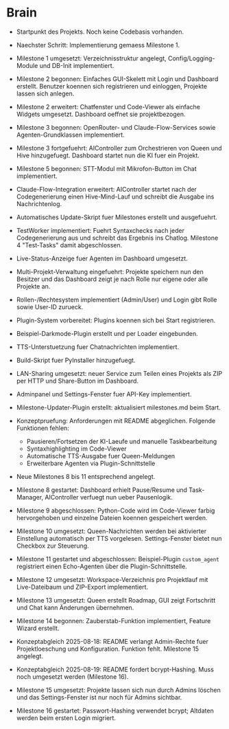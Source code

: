 # Brain

- Startpunkt des Projekts. Noch keine Codebasis vorhanden.
- Naechster Schritt: Implementierung gemaess Milestone 1.
- Milestone 1 umgesetzt: Verzeichnisstruktur angelegt, Config/Logging-Module und DB-Init implementiert.
- Milestone 2 begonnen: Einfaches GUI-Skelett mit Login und Dashboard erstellt. Benutzer koennen sich registrieren und einloggen, Projekte lassen sich anlegen.
- Milestone 2 erweitert: Chatfenster und Code-Viewer als einfache Widgets umgesetzt. Dashboard oeffnet sie projektbezogen.
- Milestone 3 begonnen: OpenRouter- und Claude-Flow-Services sowie Agenten-Grundklassen implementiert.
- Milestone 3 fortgefuehrt: AIController zum Orchestrieren von Queen und Hive hinzugefuegt. Dashboard startet nun die KI fuer ein Projekt.
- Milestone 5 begonnen: STT-Modul mit Mikrofon-Button im Chat implementiert.
- Claude-Flow-Integration erweitert: AIController startet nach der Codegenerierung einen Hive-Mind-Lauf und schreibt die Ausgabe ins Nachrichtenlog.

- Automatisches Update-Skript fuer Milestones erstellt und ausgefuehrt.
- TestWorker implementiert: Fuehrt Syntaxchecks nach jeder Codegenerierung aus
  und schreibt das Ergebnis ins Chatlog. Milestone 4 "Test-Tasks" damit
  abgeschlossen.
- Live-Status-Anzeige fuer Agenten im Dashboard umgesetzt.
- Multi-Projekt-Verwaltung eingefuehrt: Projekte speichern nun den Besitzer und
  das Dashboard zeigt je nach Rolle nur eigene oder alle Projekte an.
- Rollen-/Rechtesystem implementiert (Admin/User) und Login gibt Rolle sowie
  User-ID zurueck.
- Plugin-System vorbereitet: Plugins koennen sich bei Start registrieren.
- Beispiel-Darkmode-Plugin erstellt und per Loader eingebunden.
- TTS-Unterstuetzung fuer Chatnachrichten implementiert.
- Build-Skript fuer PyInstaller hinzugefuegt.
- LAN-Sharing umgesetzt: neuer Service zum Teilen eines Projekts als ZIP per HTTP und Share-Button im Dashboard.
- Adminpanel und Settings-Fenster fuer API-Key implementiert.
- Milestone-Updater-Plugin erstellt: aktualisiert milestones.md beim Start.
- Konzeptpruefung: Anforderungen mit README abgeglichen. Folgende Funktionen fehlen:
  - Pausieren/Fortsetzen der KI-Laeufe und manuelle Taskbearbeitung
  - Syntaxhighlighting im Code-Viewer
  - Automatische TTS-Ausgabe fuer Queen-Meldungen
  - Erweiterbare Agenten via Plugin-Schnittstelle
- Neue Milestones 8 bis 11 entsprechend angelegt.
- Milestone 8 gestartet: Dashboard erhielt Pause/Resume und Task-Manager, AIController verfuegt nun ueber Pausenlogik.
- Milestone 9 abgeschlossen: Python-Code wird im Code-Viewer farbig hervorgehoben und einzelne Dateien koennen gespeichert werden.
- Milestone 10 umgesetzt: Queen-Nachrichten werden bei aktivierter Einstellung automatisch per TTS vorgelesen. Settings-Fenster bietet nun Checkbox zur Steuerung.
- Milestone 11 gestartet und abgeschlossen: Beispiel-Plugin `custom_agent` registriert einen Echo-Agenten über die Plugin-Schnittstelle.
- Milestone 12 umgesetzt: Workspace-Verzeichnis pro Projektlauf mit Live-Dateibaum und ZIP-Export implementiert.
- Milestone 13 umgesetzt: Queen erstellt Roadmap, GUI zeigt Fortschritt und Chat kann Änderungen übernehmen.
- Milestone 14 begonnen: Zauberstab-Funktion implementiert, Feature Wizard erstellt.
- Konzeptabgleich 2025-08-18: README verlangt Admin-Rechte fuer Projektloeschung und Konfiguration. Funktion fehlt. Milestone 15 angelegt.

- Konzeptabgleich 2025-08-19: README fordert bcrypt-Hashing. Muss noch umgesetzt werden (Milestone 16).
- Milestone 15 umgesetzt: Projekte lassen sich nun durch Admins löschen und das Settings-Fenster ist nur noch für Admins sichtbar.
- Milestone 16 gestartet: Passwort-Hashing verwendet bcrypt; Altdaten werden beim ersten Login migriert.
